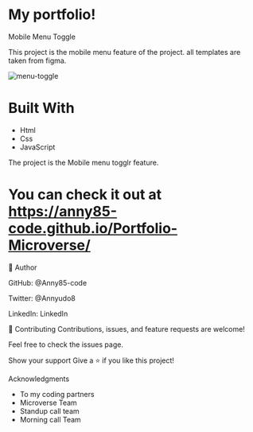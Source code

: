 # My portfolio!
Mobile Menu Toggle

This project is the mobile menu feature of the project. all templates are taken from figma.

![menu-toggle](https://user-images.githubusercontent.com/87186552/145860424-26480cdf-acca-4dc4-bb1c-dff9574114b7.png)
# Built With
 - Html
 - Css
 - JavaScript

The project is the Mobile menu togglr feature.
# You can check it out at https://anny85-code.github.io/Portfolio-Microverse/

👤 Author

GitHub: @Anny85-code

Twitter: @Annyudo8

LinkedIn: LinkedIn

🤝 Contributing
Contributions, issues, and feature requests are welcome!

Feel free to check the issues page.

Show your support
Give a ⭐️ if you like this project!

Acknowledgments
- To my coding partners
- Microverse Team
- Standup call team
- Morning call Team






